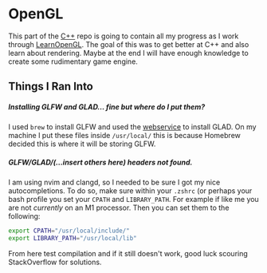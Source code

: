 # OpenGL
This part of the [C++](https://github.com/scooobs/CPP) repo is going to contain all my progress as I work through [LearnOpenGL](https://learnopengl.com). The goal of this was to get better at C++ and also learn about rendering. Maybe at the end I will have enough knowledge to create some rudimentary game engine.

## Things I Ran Into

##### Installing GLFW and GLAD... fine but where do I put them?
I used `brew` to install GLFW and used the [webservice](https://glad.dav1d.de/) to install GLAD. On my machine I put these files inside `/usr/local/` this is because Homebrew decided this is where it will be storing GLFW.
##### GLFW/GLAD/(...insert others here) headers not found.
I am using nvim and clangd, so I needed to be sure I got my nice autocompletions. To do so, make sure within your `.zshrc` (or perhaps your bash profile you set your `CPATH` and `LIBRARY_PATH`. For example if like me you are not _currently_ on an M1 processor. Then you can set them to the following:

```sh
export CPATH="/usr/local/include/"
export LIBRARY_PATH="/usr/local/lib"
```
From here test compilation and if it still doesn't work, good luck scouring StackOverflow for solutions.
